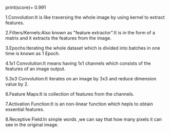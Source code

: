 print(score)= 0.991

1.Convolution:It is like traversing the whole image by using kernel to extract features.

2.Filters/Kernels:Also known as "feature extractor".It is in the form of a matrix and it extracts the features from the image.

3.Epochs:Iterating the whole dataset which is divided into batches in one time is known as 1 Epoch.

4.1x1 Convolution:It means having 1x1 channels which consists of the features of an image output.

5.3x3 Convolution:It iterates on an image by 3x3 and reduce dimension value by 2.

6.Feature Maps:It is collection of features from the channels.

7.Activation Function:It is an non-linear function which hepls to obtain essential features.

8.Receptive Field:In simple words ,we can say that how many pixels it can see in the original image.
